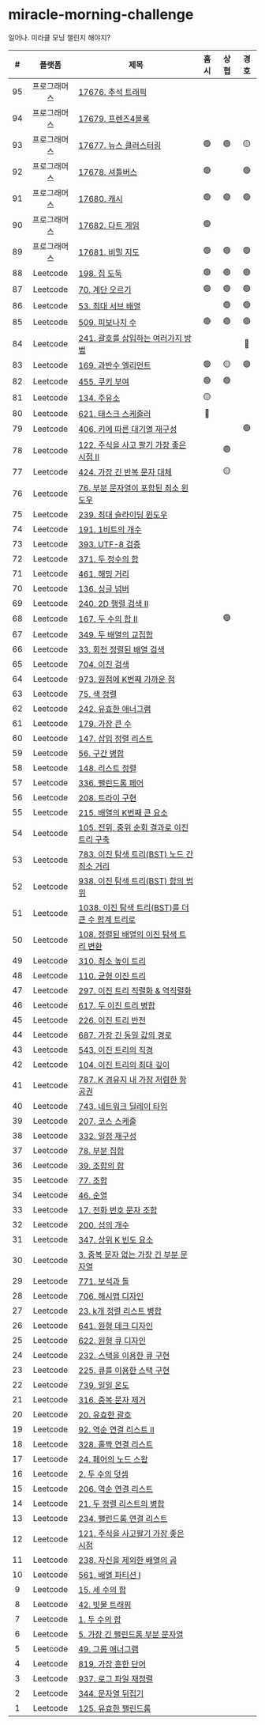 # miracle-morning-challenge

일어나. 미라클 모닝 챌린지 해야지?

|  #  |    플랫폼    | 제목                                                                                                                                   | 흠시 | 상협 | 경호 |
| :-: | :----------: | -------------------------------------------------------------------------------------------------------------------------------------- | :--: | :--: | :--: |
| 95  | 프로그래머스 | [17676. 추석 트래픽](https://programmers.co.kr/learn/courses/30/lessons/17676)                                                         |      |      |      |
| 94  | 프로그래머스 | [17679. 프렌즈4블록](https://programmers.co.kr/learn/courses/30/lessons/17679)                                                         |      |      |      |
| 93  | 프로그래머스 | [17677. 뉴스 클러스터링](https://programmers.co.kr/learn/courses/30/lessons/17677)                                                     | 🟢 |  🟢  |  🟡  |
| 92  | 프로그래머스 | [17678. 셔틀버스](https://programmers.co.kr/learn/courses/30/lessons/17678)                                                            |  🟢  |      |  🟢  |
| 91  | 프로그래머스 | [17680. 캐시](https://programmers.co.kr/learn/courses/30/lessons/17680)                                                                |  🟢  |  🟢  |  🟢  |
| 90  | 프로그래머스 | [17682. 다트 게임](https://programmers.co.kr/learn/courses/30/lessons/17682)                                                           |  🟢  |      |      |
| 89  | 프로그래머스 | [17681. 비밀 지도](https://programmers.co.kr/learn/courses/30/lessons/17681)                                                           |  🟢  |  🟢  |  🟢  |
| 88  |   Leetcode   | [198. 집 도둑](https://leetcode.com/problems/house-robber/)                                                                            |  🟢  |  🟢  |  🟢  |
| 87  |   Leetcode   | [70. 계단 오르기](https://leetcode.com/problems/climbing-stairs/)                                                                      |  🟢  |  🟢  |  🟢  |
| 86  |   Leetcode   | [53. 최대 서브 배열](https://leetcode.com/problems/maximum-subarray/)                                                                  |      |  🟢  |  🟢  |
| 85  |   Leetcode   | [509. 피보나치 수](https://leetcode.com/problems/fibonacci-number/)                                                                    |  🟢  |  🟢  |  🟢  |
| 84  |   Leetcode   | [241. 괄호를 삽입하는 여러가지 방법](https://leetcode.com/problems/different-ways-to-add-parentheses/)                                 |      |      |  🔴  |
| 83  |   Leetcode   | [169. 과반수 엘리먼트](https://leetcode.com/problems/majority-element/)                                                                |  🟢  |  🟡  |  🟢  |
| 82  |   Leetcode   | [455. 쿠키 부여](https://leetcode.com/problems/assign-cookies/)                                                                        |  🟢  |  🟢  |      |
| 81  |   Leetcode   | [134. 주유소](https://leetcode.com/problems/gas-station/)                                                                              |  🟡  |      |      |
| 80  |   Leetcode   | [621. 태스크 스케줄러](https://leetcode.com/problems/task-scheduler/)                                                                  |  🔴  |      |      |
| 79  |   Leetcode   | [406. 키에 따른 대기열 재구성](https://leetcode.com/problems/queue-reconstruction-by-height/)                                          |      |      |  🟢  |
| 78  |   Leetcode   | [122. 주식을 사고 팔기 가장 좋은 시점 II](https://leetcode.com/problems/best-time-to-buy-and-sell-stock-ii/)                           |      |  🟢  |      |
| 77  |   Leetcode   | [424. 가장 긴 반복 문자 대체](https://leetcode.com/problems/longest-repeating-character-replacement/)                                  |      |  🟡  |      |
| 76  |   Leetcode   | [76. 부분 문자열이 포함된 최소 윈도우](https://leetcode.com/problems/minimum-window-substring/)                                        |      |      |      |
| 75  |   Leetcode   | [239. 최대 슬라이딩 윈도우](https://leetcode.com/problems/sliding-window-maximum/)                                                     |      |      |      |
| 74  |   Leetcode   | [191. 1비트의 개수](https://leetcode.com/problems/number-of-1-bits/)                                                                   |      |      |      |
| 73  |   Leetcode   | [393. UTF-8 검증](https://leetcode.com/problems/utf-8-validation/)                                                                     |      |      |      |
| 72  |   Leetcode   | [371. 두 정수의 합](https://leetcode.com/problems/sum-of-two-integers/)                                                                |      |      |      |
| 71  |   Leetcode   | [461. 해밍 거리](https://leetcode.com/problems/hamming-distance/)                                                                      |      |      |      |
| 70  |   Leetcode   | [136. 싱글 넘버](https://leetcode.com/problems/single-number/)                                                                         |      |      |      |
| 69  |   Leetcode   | [240. 2D 행렬 검색 II](https://leetcode.com/problems/search-a-2d-matrix-ii/)                                                           |      |      |      |
| 68  |   Leetcode   | [167. 두 수의 합 II](https://leetcode.com/problems/two-sum-ii-input-array-is-sorted/)                                                  |      |  🟢  |      |
| 67  |   Leetcode   | [349. 두 배열의 교집합](https://leetcode.com/problems/intersection-of-two-arrays/)                                                     |      |      |      |
| 66  |   Leetcode   | [33. 회전 정렬된 배열 검색](https://leetcode.com/problems/search-in-rotated-sorted-array/)                                             |      |      |      |
| 65  |   Leetcode   | [704. 이진 검색](https://leetcode.com/problems/binary-search/)                                                                         |      |      |      |
| 64  |   Leetcode   | [973. 원점에 K번째 가까운 점](https://leetcode.com/problems/k-closest-points-to-origin/)                                               |      |      |      |
| 63  |   Leetcode   | [75. 색 정렬](https://leetcode.com/problems/sort-colors/)                                                                              |      |      |      |
| 62  |   Leetcode   | [242. 유효한 애너그램](https://leetcode.com/problems/valid-anagram/)                                                                   |      |      |      |
| 61  |   Leetcode   | [179. 가장 큰 수](https://leetcode.com/problems/largest-number/)                                                                       |      |      |      |
| 60  |   Leetcode   | [147. 삽입 정렬 리스트](https://leetcode.com/problems/insertion-sort-list/)                                                            |      |      |      |
| 59  |   Leetcode   | [56. 구간 병합](https://leetcode.com/problems/merge-intervals/)                                                                        |      |      |      |
| 58  |   Leetcode   | [148. 리스트 정렬](https://leetcode.com/problems/sort-list/)                                                                           |      |      |      |
| 57  |   Leetcode   | [336. 팰린드롬 페어](https://leetcode.com/problems/palindrome-pairs/)                                                                  |      |      |      |
| 56  |   Leetcode   | [208. 트라이 구현](https://leetcode.com/problems/implement-trie-prefix-tree/)                                                          |      |      |      |
| 55  |   Leetcode   | [215. 배열의 K번째 큰 요소](https://leetcode.com/problems/kth-largest-element-in-an-array/)                                            |      |      |      |
| 54  |   Leetcode   | [105. 전위, 중위 순회 결과로 이진 트리 구축](https://leetcode.com/problems/construct-binary-tree-from-preorder-and-inorder-traversal/) |      |      |      |
| 53  |   Leetcode   | [783. 이진 탐색 트리(BST) 노드 간 최소 거리](https://leetcode.com/problems/minimum-distance-between-bst-nodes/)                        |      |      |      |
| 52  |   Leetcode   | [938. 이진 탐색 트리(BST) 합의 범위](https://leetcode.com/problems/range-sum-of-bst/)                                                  |      |      |      |
| 51  |   Leetcode   | [1038. 이진 탐색 트리(BST)를 더 큰 수 합계 트리로](https://leetcode.com/problems/binary-search-tree-to-greater-sum-tree/)              |      |      |      |
| 50  |   Leetcode   | [108. 정렬된 배열의 이진 탐색 트리 변환](https://leetcode.com/problems/convert-sorted-array-to-binary-search-tree/)                    |      |      |      |
| 49  |   Leetcode   | [310. 최소 높이 트리](https://leetcode.com/problems/minimum-height-trees/)                                                             |      |      |      |
| 48  |   Leetcode   | [110. 균형 이진 트리](https://leetcode.com/problems/balanced-binary-tree/)                                                             |      |      |      |
| 47  |   Leetcode   | [297. 이진 트리 직렬화 & 역직렬화](https://leetcode.com/problems/serialize-and-deserialize-binary-tree/)                               |      |      |      |
| 46  |   Leetcode   | [617. 두 이진 트리 병합](https://leetcode.com/problems/merge-two-binary-trees/)                                                        |      |      |      |
| 45  |   Leetcode   | [226. 이진 트리 반전](https://leetcode.com/problems/invert-binary-tree/)                                                               |      |      |      |
| 44  |   Leetcode   | [687. 가장 긴 동일 값의 경로](https://leetcode.com/problems/longest-univalue-path/)                                                    |      |      |      |
| 43  |   Leetcode   | [543. 이진 트리의 직경](https://leetcode.com/problems/diameter-of-binary-tree/)                                                        |      |      |      |
| 42  |   Leetcode   | [104. 이진 트리의 최대 깊이](https://leetcode.com/problems/maximum-depth-of-binary-tree/)                                              |      |      |      |
| 41  |   Leetcode   | [787. K 경유지 내 가장 저렴한 항공권](https://leetcode.com/problems/cheapest-flights-within-k-stops/)                                  |      |      |      |
| 40  |   Leetcode   | [743. 네트워크 딜레이 타임](https://leetcode.com/problems/network-delay-time/)                                                         |      |      |      |
| 39  |   Leetcode   | [207. 코스 스케줄](https://leetcode.com/problems/course-schedule/)                                                                     |      |      |      |
| 38  |   Leetcode   | [332. 일정 재구성](https://leetcode.com/problems/reconstruct-itinerary/)                                                               |      |      |      |
| 37  |   Leetcode   | [78. 부분 집합](https://leetcode.com/problems/subsets/)                                                                                |      |      |      |
| 36  |   Leetcode   | [39. 조합의 합](https://leetcode.com/problems/combination-sum/)                                                                        |      |      |      |
| 35  |   Leetcode   | [77. 조합](https://leetcode.com/problems/combinations/)                                                                                |      |      |      |
| 34  |   Leetcode   | [46. 순열](https://leetcode.com/problems/permutations/)                                                                                |      |      |      |
| 33  |   Leetcode   | [17. 전화 번호 문자 조합](https://leetcode.com/problems/letter-combinations-of-a-phone-number/)                                        |      |      |      |
| 32  |   Leetcode   | [200. 섬의 개수](https://leetcode.com/problems/number-of-islands/)                                                                     |      |      |      |
| 31  |   Leetcode   | [347. 상위 K 빈도 요소](https://leetcode.com/problems/top-k-frequent-elements/)                                                        |      |      |      |
| 30  |   Leetcode   | [3. 중복 문자 없는 가장 긴 부분 문자열](https://leetcode.com/problems/longest-substring-without-repeating-characters/)                 |      |      |      |
| 29  |   Leetcode   | [771. 보석과 돌](https://leetcode.com/problems/jewels-and-stones/)                                                                     |      |      |      |
| 28  |   Leetcode   | [706. 해시맵 디자인](https://leetcode.com/problems/design-hashmap/)                                                                    |      |      |      |
| 27  |   Leetcode   | [23. k개 정렬 리스트 병합](https://leetcode.com/problems/merge-k-sorted-lists/)                                                        |      |      |      |
| 26  |   Leetcode   | [641. 원형 데크 디자인](https://leetcode.com/problems/design-circular-deque/)                                                          |      |      |      |
| 25  |   Leetcode   | [622. 원형 큐 디자인](https://leetcode.com/problems/design-circular-queue/)                                                            |      |      |      |
| 24  |   Leetcode   | [232. 스택을 이용한 큐 구현](https://leetcode.com/problems/implement-queue-using-stacks/)                                              |      |      |      |
| 23  |   Leetcode   | [225. 큐를 이용한 스택 구현](https://leetcode.com/problems/implement-stack-using-queues/)                                              |      |      |      |
| 22  |   Leetcode   | [739. 일일 온도](https://leetcode.com/problems/daily-temperatures/)                                                                    |      |      |      |
| 21  |   Leetcode   | [316. 중복 문자 제거](https://leetcode.com/problems/remove-duplicate-letters/)                                                         |      |      |      |
| 20  |   Leetcode   | [20. 유효한 괄호](https://leetcode.com/problems/valid-parentheses/)                                                                    |      |      |      |
| 19  |   Leetcode   | [92. 역순 연결 리스트 II](https://leetcode.com/problems/reverse-linked-list-ii/)                                                       |      |      |      |
| 18  |   Leetcode   | [328. 홀짝 연결 리스트](https://leetcode.com/problems/odd-even-linked-list/)                                                           |      |      |      |
| 17  |   Leetcode   | [24. 페어의 노드 스왑](https://leetcode.com/problems/swap-nodes-in-pairs/)                                                             |      |      |      |
| 16  |   Leetcode   | [2. 두 수의 덧셈](https://leetcode.com/problems/add-two-numbers/)                                                                      |      |      |      |
| 15  |   Leetcode   | [206. 역순 연결 리스트](https://leetcode.com/problems/reverse-linked-list/)                                                            |      |      |      |
| 14  |   Leetcode   | [21. 두 정렬 리스트의 병합](https://leetcode.com/problems/merge-two-sorted-lists/)                                                     |      |      |      |
| 13  |   Leetcode   | [234. 팰린드롬 연결 리스트](https://leetcode.com/problems/palindrome-linked-list/)                                                     |      |      |      |
| 12  |   Leetcode   | [121. 주식을 사고팔기 가장 좋은 시점](https://leetcode.com/problems/best-time-to-buy-and-sell-stock/)                                  |      |      |      |
| 11  |   Leetcode   | [238. 자신을 제외한 배열의 곱](https://leetcode.com/problems/product-of-array-except-self/)                                            |      |      |      |
| 10  |   Leetcode   | [561. 배열 파티션 I](https://leetcode.com/problems/array-partition-i/)                                                                 |      |      |      |
|  9  |   Leetcode   | [15. 세 수의 합](https://leetcode.com/problems/3sum/)                                                                                  |      |      |      |
|  8  |   Leetcode   | [42. 빗물 트래핑](https://leetcode.com/problems/trapping-rain-water/)                                                                  |      |      |      |
|  7  |   Leetcode   | [1. 두 수의 합](https://leetcode.com/problems/two-sum/)                                                                                |      |      |      |
|  6  |   Leetcode   | [5. 가장 긴 팰린드롬 부분 문자열](https://leetcode.com/problems/longest-palindromic-substring/)                                        |      |      |      |
|  5  |   Leetcode   | [49. 그룹 애너그램](https://leetcode.com/problems/group-anagrams/)                                                                     |      |      |      |
|  4  |   Leetcode   | [819. 가장 흔한 단어](https://leetcode.com/problems/most-common-word/)                                                                 |      |      |      |
|  3  |   Leetcode   | [937. 로그 파일 재정렬](https://leetcode.com/problems/reorder-data-in-log-files/)                                                      |      |      |      |
|  2  |   Leetcode   | [344. 문자열 뒤집기](https://leetcode.com/problems/reverse-string/)                                                                    |      |      |      |
|  1  |   Leetcode   | [125. 유효한 팰린드롬](https://leetcode.com/problems/valid-palindrome/)                                                                |      |      |      |
